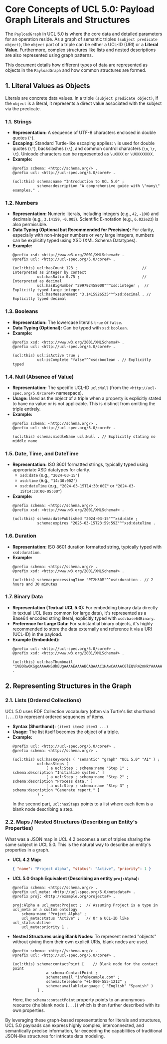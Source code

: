 # Core Concepts of UCL 5.0: Payload Graph Literals and Structures

The `PayloadGraph` in UCL 5.0 is where the core data and detailed parameters for an operation reside. As a graph of semantic triples `(subject predicate object)`, the `object` part of a triple can be either a UCL-ID (URI) or a **Literal Value**. Furthermore, complex structures like lists and nested descriptions are also represented using graph patterns.

This document details how different types of data are represented as objects in the `PayloadGraph` and how common structures are formed.

## 1. Literal Values as Objects

Literals are concrete data values. In a triple `(subject predicate object)`, if the `object` is a literal, it represents a direct value associated with the subject via the predicate.

### 1.1. Strings

*   **Representation:** A sequence of UTF-8 characters enclosed in double quotes (`"`).
*   **Escaping:** Standard Turtle-like escaping applies: `\` is used for double quotes (`\"`), backslashes (`\\`), and common control characters (`\n`, `\r`, `\t`). Unicode characters can be represented as `\uXXXX` or `\UXXXXXXXX`.
*   **Example:**
    ```turtle
    @prefix schema: <http://schema.org/> .
    @prefix ucl: <http://ucl-spec.org/5.0/core#> .

    (ucl:this) schema:name "Introduction to UCL 5.0" ;
               schema:description "A comprehensive guide with \"many\" examples." .
    ```

### 1.2. Numbers

*   **Representation:** Numeric literals, including integers (e.g., `42`, `-100`) and decimals (e.g., `3.14159`, `-0.005`). Scientific E-notation (e.g., `6.022e23`) is also permissible.
*   **Data Typing (Optional but Recommended for Precision):** For clarity, especially with non-integer numbers or very large integers, numbers can be explicitly typed using XSD (XML Schema Datatypes).
*   **Example:**
    ```turtle
    @prefix xsd: <http://www.w3.org/2001/XMLSchema#> .
    @prefix ucl: <http://ucl-spec.org/5.0/core#> .

    (ucl:this) ucl:hasCount 123 ;                             // Interpreted as integer by context
               ucl:hasRatio 0.75 ;                            // Interpreted as decimal
               ucl:hasBigNumber "299792458000"^^xsd:integer ;  // Explicitly typed large integer
               ucl:hasMeasurement "3.1415926535"^^xsd:decimal . // Explicitly typed decimal
    ```

### 1.3. Booleans

*   **Representation:** The lowercase literals `true` or `false`.
*   **Data Typing (Optional):** Can be typed with `xsd:boolean`.
*   **Example:**
    ```turtle
    @prefix xsd: <http://www.w3.org/2001/XMLSchema#> .
    @prefix ucl: <http://ucl-spec.org/5.0/core#> .

    (ucl:this) ucl:isActive true ;
               ucl:isComplete "false"^^xsd:boolean . // Explicitly typed
    ```

### 1.4. Null (Absence of Value)

*   **Representation:** The specific UCL-ID `ucl:Null` (from the `<http://ucl-spec.org/5.0/core#>` namespace).
*   **Usage:** Used as the *object* of a triple when a property is explicitly stated to have no value or is not applicable. This is distinct from omitting the triple entirely.
*   **Example:**
    ```turtle
    @prefix schema: <http://schema.org/> .
    @prefix ucl: <http://ucl-spec.org/5.0/core#> .

    (ucl:this) schema:middleName ucl:Null . // Explicitly stating no middle name
    ```

### 1.5. Date, Time, and DateTime

*   **Representation:** ISO 8601 formatted strings, typically typed using appropriate XSD datatypes for clarity.
    *   `xsd:date` (e.g., `"2024-03-15"`)
    *   `xsd:time` (e.g., `"14:30:00Z"`)
    *   `xsd:dateTime` (e.g., `"2024-03-15T14:30:00Z"` or `"2024-03-15T14:30:00-05:00"`)
*   **Example:**
    ```turtle
    @prefix schema: <http://schema.org/> .
    @prefix xsd: <http://www.w3.org/2001/XMLSchema#> .

    (ucl:this) schema:datePublished "2024-03-15"^^xsd:date ;
               schema:expires "2025-03-15T23:59:59Z"^^xsd:dateTime .
    ```

### 1.6. Duration

*   **Representation:** ISO 8601 duration formatted string, typically typed with `xsd:duration`.
*   **Example:**
    ```turtle
    @prefix schema: <http://schema.org/> .
    @prefix xsd: <http://www.w3.org/2001/XMLSchema#> .

    (ucl:this) schema:processingTime "PT2H30M"^^xsd:duration . // 2 hours and 30 minutes
    ```

### 1.7. Binary Data

*   **Representation (Textual UCL 5.0):** For embedding binary data directly in textual UCL (less common for large data), it's represented as a Base64 encoded string literal, explicitly typed with `xsd:base64Binary`.
*   **Preference for Large Data:** For substantial binary objects, it's highly recommended to store the data externally and reference it via a URI (UCL-ID) in the payload.
*   **Example (Embedded):**
    ```turtle
    @prefix ucl: <http://ucl-spec.org/5.0/core#> .
    @prefix xsd: <http://www.w3.org/2001/XMLSchema#> .

    (ucl:this) ucl:hasThumbnail "iVBORw0KGgoAAAANSUhEUgAAAAEAAAABCAQAAAC1HAwCAAAAC0lEQVR42mNkYAAAAAYAAjCB0C8AAAAASUVORK5CYII="^^xsd:base64Binary .
    ```

## 2. Representing Structures in the Graph

### 2.1. Lists (Ordered Collections)

UCL 5.0 uses RDF Collection vocabulary (often via Turtle's list shorthand `(...)`) to represent ordered sequences of items.

*   **Syntax (Shorthand):** `(item1 item2 item3 ...)`
*   **Usage:** The list itself becomes the object of a triple.
*   **Example:**
    ```turtle
    @prefix ucl: <http://ucl-spec.org/5.0/core#> .
    @prefix schema: <http://schema.org/> .

    (ucl:this) ucl:hasKeywords ( "semantic" "graph" "UCL 5.0" "AI" ) ;
               ucl:hasSteps (
                   [ a ucl:Step ; schema:name "Step 1" ; schema:description "Initialize system." ]
                   [ a ucl:Step ; schema:name "Step 2" ; schema:description "Process data." ]
                   [ a ucl:Step ; schema:name "Step 3" ; schema:description "Generate report." ]
               ) .
    ```
    In the second part, `ucl:hasSteps` points to a list where each item is a blank node describing a step.

### 2.2. Maps / Nested Structures (Describing an Entity's Properties)

What was a JSON map in UCL 4.2 becomes a set of triples sharing the same subject in UCL 5.0. This is the natural way to describe an entity's properties in a graph.

*   **UCL 4.2 Map:**
    ```json
    { "name": "Project Alpha", "status": "Active", "priority": 1 }
    ```
*   **UCL 5.0 Graph Equivalent (Describing an entity `proj:Alpha`):**
    ```turtle
    @prefix schema: <http://schema.org/> .
    @prefix ucl_meta: <http://ucl-spec.org/5.0/metadata#> .
    @prefix proj: <http://example.org/projects#> .

    proj:Alpha a ucl_meta:Project ;  // Assuming Project is a type in ucl_meta or a custom ontology
        schema:name "Project Alpha" ;
        ucl_meta:status "Active" ;   // Or a UCL-ID like ucl_status:Active
        ucl_meta:priority 1 .
    ```

*   **Nested Structures using Blank Nodes:** To represent nested "objects" without giving them their own explicit URIs, blank nodes are used.
    ```turtle
    @prefix schema: <http://schema.org/> .
    @prefix ucl: <http://ucl-spec.org/5.0/core#> .

    (ucl:this) schema:contactPoint [    // Blank node for the contact point
                   a schema:ContactPoint ;
                   schema:email "info@example.com" ;
                   schema:telephone "+1-800-555-1212" ;
                   schema:availableLanguage ( "English" "Spanish" )
               ] .
    ```
    Here, the `schema:contactPoint` property points to an anonymous resource (the blank node `[...]`) which is then further described with its own properties.

By leveraging these graph-based representations for literals and structures, UCL 5.0 payloads can express highly complex, interconnected, and semantically precise information, far exceeding the capabilities of traditional JSON-like structures for intricate data modeling.

